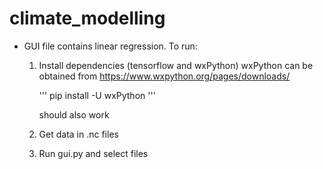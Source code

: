 # climate_modelling

- GUI file contains linear regression. To run:
  
  1. Install dependencies (tensorflow and wxPython)
     wxPython can be obtained from https://www.wxpython.org/pages/downloads/
       
       '''
       pip install -U wxPython
       '''
       
       should also work
       
  1. Get data in .nc files
  2. Run gui.py and select files
